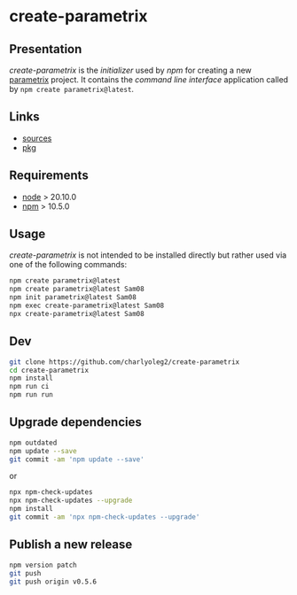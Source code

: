 create-parametrix
=================


Presentation
------------

*create-parametrix* is the *initializer* used by *npm* for creating a new [parametrix](https://github.com/charlyoleg2/parametrix) project. It contains the *command line interface* application called by `npm create parametrix@latest`.


Links
-----

- [sources](https://github.com/charlyoleg2/create-parametrix)
- [pkg](https://www.npmjs.com/package/create-parametrix)


Requirements
------------

- [node](https://nodejs.org) > 20.10.0
- [npm](https://docs.npmjs.com/cli) > 10.5.0


Usage
-----

*create-parametrix* is not intended to be installed directly but rather used via one of the following commands:

```bash
npm create parametrix@latest
npm create parametrix@latest Sam08
npm init parametrix@latest Sam08
npm exec create-parametrix@latest Sam08
npx create-parametrix@latest Sam08
```

Dev
---

```bash
git clone https://github.com/charlyoleg2/create-parametrix
cd create-parametrix
npm install
npm run ci
npm run run
```

Upgrade dependencies
--------------------

```bash
npm outdated
npm update --save
git commit -am 'npm update --save'
```
or
```bash
npx npm-check-updates
npx npm-check-updates --upgrade
npm install
git commit -am 'npx npm-check-updates --upgrade'
```

Publish a new release
---------------------

```bash
npm version patch
git push
git push origin v0.5.6
```



